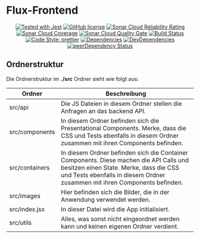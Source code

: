 # Flux-Frontend

<div align="center">
  
  [![Tested with Jest](https://img.shields.io/badge/tested_with-jest-99424f.svg)](https://github.com/facebook/jest)
  [![GitHub license](https://img.shields.io/github/license/Flux-Coordinator/flux-frontend.svg)](https://github.com/Flux-Coordinator/flux-frontend)
  [![Sonar Cloud Reliability Rating](https://sonarcloud.io/api/project_badges/measure?project=flux-frontend&metric=reliability_rating)](https://sonarcloud.io/api/project_badges/measure?project=flux-frontend&metric=reliability_rating)
  [![Sonar Cloud Coverage](https://sonarcloud.io/api/project_badges/measure?project=flux-frontend&metric=coverage)](https://sonarcloud.io/api/project_badges/measure?project=flux-frontend&metric=coverage)
  [![Sonar Cloud Quality Gate](https://sonarcloud.io/api/project_badges/measure?project=flux-frontend&metric=alert_status)](https://sonarcloud.io/api/project_badges/measure?project=flux-frontend&metric=alert_status)
  [![Build Status](https://travis-ci.org/Flux-Coordinator/flux-frontend.svg?branch=master)](https://travis-ci.org/Flux-Coordinator/flux-frontend)
  [![Code Style: prettier](https://img.shields.io/badge/code_style-prettier-ff69b4.svg?style=flat-square)](https://github.com/prettier/prettier)
  [![Dependencies](https://david-dm.org/Flux-Coordinator/flux-frontend.svg)](https://david-dm.org/Flux-Coordinator/flux-frontend)
  [![DevDependencies](https://david-dm.org/Flux-Coordinator/flux-frontend/dev-status.svg)](https://david-dm.org/Flux-Coordinator/flux-frontend?type=dev)
  [![peerDependency Status](https://david-dm.org/Flux-Coordinator/repo/peer-status.svg)](https://david-dm.org/Flux-Coordinator/flux-frontend?type=peer)
  
</div>

## Ordnerstruktur

Die Ordnerstruktur im **./src** Ordner sieht wie folgt aus:

| Ordner         | Beschreibung                                                                                                                                                                                                   |
| -------------- | -------------------------------------------------------------------------------------------------------------------------------------------------------------------------------------------------------------- |
| src/api        | Die JS Dateien in diesem Ordner stellen die Anfragen an das backend API.                                                                                                                                       |
| src/components | In diesem Ordner befinden sich die Presentational Components. Merke, dass die CSS und Tests ebenfalls in diesem Ordner zusammen mit ihren Components befinden.                                                 |
| src/containers | In diesem Ordner befinden sich die Container Components. Diese machen die API Calls und besitzen einen State. Merke, dass die CSS und Tests ebenfalls in diesem Ordner zusammen mit ihren Components befinden. |
| src/images     | Hier befinden sich die Bilder, die in der Anwendung verwendet werden.                                                                                                                                          |
| src/index.jsx  | In dieser Datei wird die App initialisiert.                                                                                                                                                                    |
| src/utils      | Alles, was sonst nicht eingeordnet werden kann und keinen eigenen Ordner verdient.                                                                                                                             |
